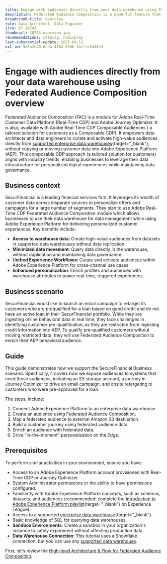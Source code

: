 ```yaml
---
title: Engage with audiences directly from your data warehouse using Federated Audience Composition overview
description: Federated Audience Composition is a powerful feature that enables data architects and data engineers to curate and activate high-value audiences directly from supported data warehouses.
breadcrumb-title: Overview
role: Data Architect, Data Engineer
jira: KT-18743
thumbnail: 18743-overview.jpg
recommendations: catalog, noDisplay
last-substantial-update: 2025-08-11
exl-id: 9d5a2e40-6cda-4164-87db-1bfffe3438e3
---
```

# Engage with audiences directly from your data warehouse using Federated Audience Composition overview

Federated Audience Composition (FAC) is a module for Adobe Real-Time Customer Data Platform (Real-Time CDP) and Adobe Journey Optimizer. It is also, available with Adobe Real-Time CDP Composable Audiences ( a tailored solution for customers as a Composable CDP). It empowers data architects and data engineers to curate and activate high-value audiences directly from [supported enterprise data warehouses](https://experienceleague.adobe.com/en/docs/federated-audience-composition/using/start/access-prerequisites){target="_blank"}, without copying or moving customer data into Adobe Experience Platform (AEP). This composable CDP approach (a tailored solution for customers) aligns with industry trends, enabling businesses to leverage their data infrastructure for personalized digital experiences while maintaining data governance.

## Business context

SecurFinancial is a leading financial services firm. It leverages its wealth of customer data across disparate sources to personalize offers and campaigns for a large number of segments. They plan to use Adobe Real-Time CDP Federated Audience Composition module which allows businesses to use their data warehouse for data management while using Adobe Experience Platform for delivering personalized customer experiences. Key benefits include:

- **Access to warehouse data**: Create high-value audiences from datasets in supported data warehouses without data replication.
- **Minimized data movement**: Query data directly in the warehouse, without duplication and maintaining data governance.
- **Unified Experience Workflows**: Curate and activate audiences within Adobe Experience Platform for cross-channel use cases.
- **Enhanced personalization**: Enrich profiles and audiences with warehouse attributes to power real-time, triggered experiences.

## Business scenario

SecurFinancial would like to launch an email campaign to retarget its customers who are prequalified for a loan based on good credit and do not have an active loan in their SecurFinancial portfolio. While they are ingesting online behavioral data in real time, they face challenges in identifying customer pre-qualification, as they are restricted from ingesting credit information into AEP. To qualify pre-qualified customers without moving restricted data, they will use Federated Audience Composition to enrich their AEP behavioral audience.

## Guide

This guide demonstrates how we support the SecureFinancial Business scenario. Specfically, it covers how we expose audiences to systems that need these audiences, including an S3 storage account, a journey in Journey Optimizer to drive an email campaign, and onsite retargeting to customers who were pre-approved for a loan.

The steps, include:

1. Connect Adobe Experience Platform to an enterprise data warehouse.
2. Create an audience using Federated Audience Composition.
3. Map a federated audience to external Amazon S3 destination.
4. Build a customer journey using federated audience data.
5. Enrich an audience with federated data.
6. Drive "in-the-moment" personalization on the Edge.

## Prerequisites

To perform similar activities in your envrionment, ensure you have:

- Access to an Adobe Experience Platform account provisioned with Real-Time CDP or Journey Optimizer.
- System Administrator permissions or the ability to have permissions configured.
- Familiarity with Adobe Experience Platform concepts, such as schemas, datasets, and audiences (recommended: complete the [Introduction to Adobe Experience Platform playlist](https://experienceleague.adobe.com/en/playlists/experience-platform-introduction?lang=en){target="_blank"} on Experience League).
- Access to a supported [enterprise data warehouse](https://experienceleague.adobe.com/en/docs/federated-audience-composition/using/start/access-prerequisites){target="_blank"}. 
- Basic knowledge of SQL for querying data warehouses.
- **Sandbox Environments**: Create a sandbox in your organization's instance to safely experiment without affecting production data.
- **Data Warehouse Connection**: This tutorial uses a Snowflake connection, but you can use any [supported data warehouse](https://experienceleague.adobe.com/en/docs/federated-audience-composition/using/start/access-prerequisites).

First, let's review the [High-level Architecture & Flow for Federated Audience Composition](fac-architecture-and-flow.md).

